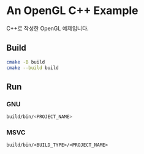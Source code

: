 # An OpenGL C++ Example

C++로 작성한 OpenGL 예제입니다.  

## Build

```bash
cmake -B build
cmake --build build
```

## Run

### GNU

```bash
build/bin/<PROJECT_NAME>
```

### MSVC

```shell
build/bin/<BUILD_TYPE>/<PROJECT_NAME>
```
